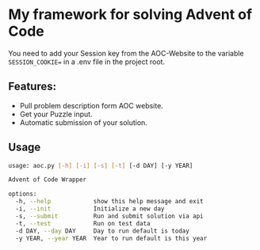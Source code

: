 # My framework for solving Advent of Code

You need to add your Session key from the AOC-Website to the variable `SESSION_COOKIE=` in a .env file in the project root.

## Features:
- Pull problem description form AOC website.
- Get your Puzzle input.
- Automatic submission of your solution.

## Usage

```bash
usage: aoc.py [-h] [-i] [-s] [-t] [-d DAY] [-y YEAR]

Advent of Code Wrapper

options:
  -h, --help            show this help message and exit
  -i, --init            Initialize a new day
  -s, --submit          Run and submit solution via api
  -t, --test            Run on test data
  -d DAY, --day DAY     Day to run default is today
  -y YEAR, --year YEAR  Year to run default is this year
```